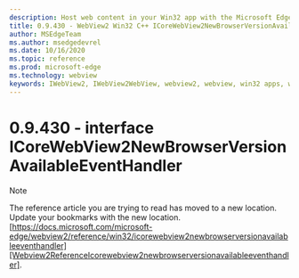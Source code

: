 ```yaml
---
description: Host web content in your Win32 app with the Microsoft Edge WebView2 control
title: 0.9.430 - WebView2 Win32 C++ ICoreWebView2NewBrowserVersionAvailableEventHandler
author: MSEdgeTeam
ms.author: msedgedevrel
ms.date: 10/16/2020
ms.topic: reference
ms.prod: microsoft-edge
ms.technology: webview
keywords: IWebView2, IWebView2WebView, webview2, webview, win32 apps, win32, edge, ICoreWebView2, ICoreWebView2Host, browser control, edge html
---
```


# 0.9.430 - interface ICoreWebView2NewBrowserVersionAvailableEventHandler 

> [!NOTE]
> The reference article you are trying to read has moved to a new location.  
> Update your bookmarks with the new location.  
> [https://docs.microsoft.com/microsoft-edge/webview2/reference/win32/icorewebview2newbrowserversionavailableeventhandler][Webview2ReferenceIcorewebview2newbrowserversionavailableeventhandler].  

[Webview2ReferenceIcorewebview2newbrowserversionavailableeventhandler]: /microsoft-edge/webview2/reference/win32/icorewebview2newbrowserversionavailableeventhandler "interface ICoreWebView2NewBrowserVersionAvailableEventHandler | Microsoft Docs"
